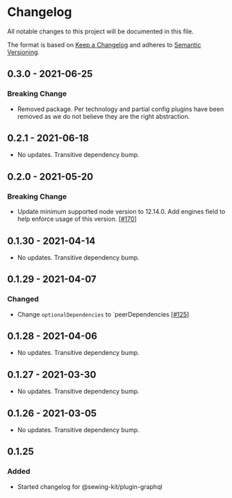 # Changelog

All notable changes to this project will be documented in this file.

The format is based on [Keep a Changelog](http://keepachangelog.com/en/1.0.0/)
and adheres to [Semantic Versioning](http://semver.org/spec/v2.0.0.html).

<!-- ## Unreleased -->

## 0.3.0 - 2021-06-25

### Breaking Change

- Removed package. Per technology and partial config plugins have been removed as we do not believe they are the right abstraction.

## 0.2.1 - 2021-06-18

- No updates. Transitive dependency bump.

## 0.2.0 - 2021-05-20

### Breaking Change

- Update minimum supported node version to 12.14.0. Add engines field to help enforce usage of this version. [[#170](https://github.com/Shopify/sewing-kit-next/pull/170)]

## 0.1.30 - 2021-04-14

- No updates. Transitive dependency bump.

## 0.1.29 - 2021-04-07

### Changed

- Change `optionalDependencies` to `peerDependencies [[#125](https://github.com/Shopify/sewing-kit-next/pull/125/files)]

## 0.1.28 - 2021-04-06

- No updates. Transitive dependency bump.

## 0.1.27 - 2021-03-30

- No updates. Transitive dependency bump.

## 0.1.26 - 2021-03-05

- No updates. Transitive dependency bump.

## 0.1.25

### Added

- Started changelog for @sewing-kit/plugin-graphql
